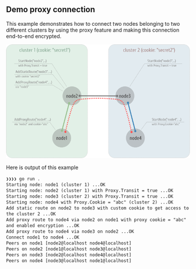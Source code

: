## Demo proxy connection

This example demonstrates how to connect two nodes belonging to two different clusters by using the proxy feature and making this connection end-to-end encrypted.

![demo](demo.png)

Here is output of this example

```
❯❯❯❯ go run .
Starting node: node1 (cluster 1) ...OK
Starting node: node2 (cluster 1) with Proxy.Transit = true ...OK
Starting node: node3 (cluster 2) with Proxy.Transit = true ...OK
Starting node: node4 with Proxy.Cookie = "abc" (cluster 2) ...OK
Add static route on node2 to node3 with custom cookie to get access to the cluster 2 ...OK
Add proxy route to node4 via node2 on node1 with proxy cookie = "abc" and enabled encryption ...OK
Add proxy route to node4 via node3 on node2 ...OK
Connect node1 to node4 ...OK
Peers on node1 [node2@localhost node4@localhost]
Peers on node2 [node1@localhost node3@localhost]
Peers on node3 [node2@localhost node4@localhost]
Peers on node4 [node3@localhost node1@localhost]
```

